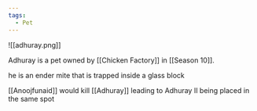 ```yaml
---
tags:
  - Pet
---
```

![[adhuray.png]]

Adhuray is a pet owned by [[Chicken Factory]] in [[Season 10]]. 

he is an ender mite that is trapped inside a glass block

[[Anoojfunaid]] would kill [[Adhuray]] leading to Adhuray II being placed in the same spot
